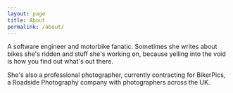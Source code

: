 ```yaml
---
layout: page
title: About
permalink: /about/
---
```


A software engineer and motorbike fanatic. Sometimes she writes about bikes she's ridden and stuff she's working on, because yelling into the void is how you find out what's out there. 

She's also a professional photographer, currently contracting for BikerPics, a Roadside Photography company with photographers across the UK. 
